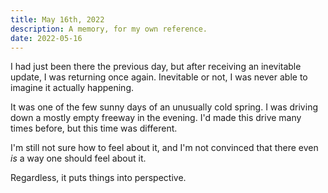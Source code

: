 ```yaml
---
title: May 16th, 2022
description: A memory, for my own reference.
date: 2022-05-16
---
```

I had just been there the previous day, but after receiving an inevitable update, I was returning once again. Inevitable or not, I was never able to imagine it actually happening.

It was one of the few sunny days of an unusually cold spring. I was driving down a mostly empty freeway in the evening. I'd made this drive many times before, but this time was different.

I'm still not sure how to feel about it, and I'm not convinced that there even *is* a way one should feel about it.

Regardless, it puts things into perspective.